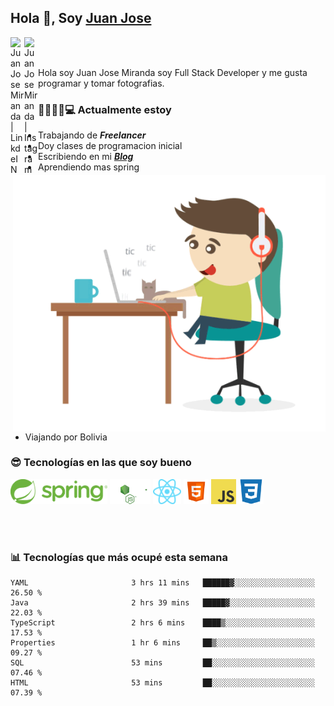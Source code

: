 ## Hola 👋, Soy [Juan Jose](http://juanjoses.me)

<a href="https://www.linkedin.com/in/juanjosemirandam/">
  <img align="left" alt="Juan Jose Miranda | LinkdeIN" width="22px" src="https://cdn.jsdelivr.net/npm/simple-icons@v3/icons/linkedin.svg" />
</a>

<a href="https://www.instagram.com/juan.jose.miranda/">
  <img align="left" alt="Juan Jose Miranda | Instagram" width="22px" src="https://cdn.jsdelivr.net/npm/simple-icons@v3/icons/instagram.svg" />
</a>

<br /> <br />

Hola soy Juan Jose Miranda soy Full Stack Developer y me gusta programar y tomar fotografias.

<img align="right" alt="GIF" src="./images/gif-juanjose.gif" width="500" max-height="320" />

### 👨‍💻🕵‍♀💻 Actualmente estoy

- Trabajando de ***Freelancer***
- Doy clases de programacion inicial
- Escribiendo en mi ***[Blog](http://juanjoses.me)***
- Aprendiendo mas spring
- Viajando por Bolivia 

### 😎 Tecnologías en las que soy bueno

<code><img alt="Spring" height="40px" src="./images/spring-icon.svg"/></code>
<code><img alt="NodeJS" height="40px" src="./images/nodejs-icon.svg" /></code>
<code><img alt="ReactJS" height="40px" src="./images/react-icon.svg" /></code>
<code><img alt="HTML5" height="40px" src="./images/html-icon.png" /></code>
<code><img alt="JavaScript" height="40px" src="./images/js-icon.png"  /></code>
<code><img alt="CSS3" height="40px" src="./images/css-icon.png" /></code>

<br/><br/>

### 📊 Tecnologías que más ocupé esta semana

<!--START_SECTION:waka-->

```text
YAML                       3 hrs 11 mins   ██████▓░░░░░░░░░░░░░░░░░░   26.50 %
Java                       2 hrs 39 mins   █████▓░░░░░░░░░░░░░░░░░░░   22.03 %
TypeScript                 2 hrs 6 mins    ████▒░░░░░░░░░░░░░░░░░░░░   17.53 %
Properties                 1 hr 6 mins     ██▒░░░░░░░░░░░░░░░░░░░░░░   09.27 %
SQL                        53 mins         ██░░░░░░░░░░░░░░░░░░░░░░░   07.46 %
HTML                       53 mins         ██░░░░░░░░░░░░░░░░░░░░░░░   07.39 %
```

<!--END_SECTION:waka-->

<!-- ### 📌🤓 Últimos artículos en mi blog -->